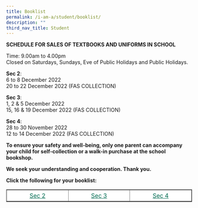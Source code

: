 ```yaml
---
title: Booklist
permalink: /i-am-a/student/booklist/
description: ""
third_nav_title: Student
---
```

**SCHEDULE FOR SALES OF TEXTBOOKS AND UNIFORMS IN SCHOOL**

Time: 9.00am to 4.00pm  
Closed on Saturdays, Sundays, Eve of Public Holidays and Public Holidays.

**Sec 2**:  
6 to 8 December 2022  
20 to 22 December 2022 (FAS COLLECTION)

**Sec 3**:  
1, 2 & 5 December 2022  
15, 16 & 19 December 2022 (FAS COLLECTION)

**Sec 4**:  
28 to 30 November 2022  
12 to 14 December 2022 (FAS COLLECTION)

**To ensure your safety and well-being, only one parent can accompany your child for self-collection or a walk-in purchase at the school bookshop.**

**We seek your understanding and cooperation. Thank you.**

**Click the following for your booklist:**

<table border="1" style="box-sizing: inherit; border-collapse: collapse; border-spacing: 0px; max-width: 100%; width: 856.333px;"><tbody style="box-sizing: inherit;"><tr style="box-sizing: inherit; background: rgb(255, 255, 255);"><td style="box-sizing: inherit; padding: 5px 10px; width: 285.219px; text-align: center;"><a href="/files/Sec-2-Booklist-2023.pdf" target="_blank" rel="noopener noreferrer" style="box-sizing: inherit; background-color: transparent; transition: all 0.25s ease-in-out 0s; text-decoration: underline; color: rgb(0, 107, 81);">Sec 2</a></td><td style="box-sizing: inherit; padding: 5px 10px; width: 285.219px; text-align: center;"><a href="/files/Sec-3-Booklist-2023.pdf" target="_blank" rel="noopener noreferrer" style="box-sizing: inherit; background-color: transparent; transition: all 0.25s ease-in-out 0s; text-decoration: underline; color: rgb(0, 107, 81);">Sec 3</a></td><td style="box-sizing: inherit; padding: 5px 10px; width: 285.229px; text-align: center;"><a href="/files/Sec-4-Booklist-2023.pdf" target="_blank" rel="noopener noreferrer" style="box-sizing: inherit; background-color: transparent; transition: all 0.25s ease-in-out 0s; text-decoration: underline; color: rgb(0, 107, 81);">Sec 4</a></td></tr></tbody></table>